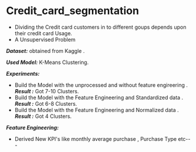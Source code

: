 # Credit_card_segmentation
 - Dividing the Credit card customers in to different goups depends upon their credit card Usage.
 - A Unsupervised Problem

***Dataset:*** obtained from Kaggle .

***Used Model:*** K-Means Clustering.

***Experiments:***
  - Build the Model with the unprocessed and without feature engireering . ***Result :*** Got 7-10 Clusters.
  - Build the Model with the Feature Engineering and Standardized data . ***Result :*** Got 6-8 Clusters.
  - Build the Model with the Feature Engineering and Normalized data . ***Result :*** Got 4 Clusters.
  
 ***Feature Engineering:***
   - Derived New KPI's like monthly average purchase , Purchase Type etc---
   
